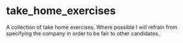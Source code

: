 # take_home_exercises
A collection of take home exercises. 
Where possible I will refrain from specifying the company in order to be fair to other candidates.
